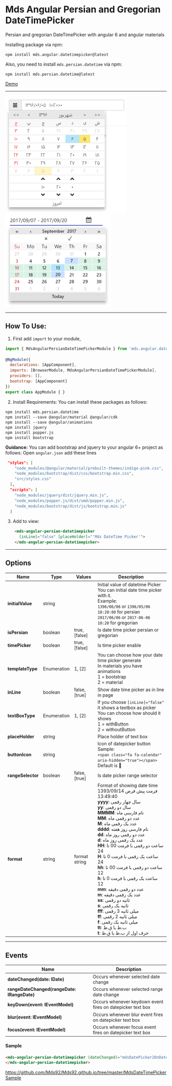 # Mds Angular Persian and Gregorian DateTimePicker
Persian and gregorian DateTimePicker with angular 6 and angular materials

Installing package via npm:
```
npm install mds.angular.datetimepicker@latest
```
Also, you need to install `mds.persian.datetime` via npm:
```
npm install mds.persian.datetime@latest
```

[Demo](https://mds92.github.io/MdsDateTimePickerSample/sample/)

------------------------------------------

![Mds Angular Persian and Gregorian DateTimePicker](https://raw.githubusercontent.com/Mds92/Mds92.github.io/master/MdsDateTimePickerSample/images/Angular-Persian-Date-Time-Picker-1.jpg)
![Mds Angular Persian and Gregorian DateTimePicker](https://raw.githubusercontent.com/Mds92/Mds92.github.io/master/MdsDateTimePickerSample/images/Angular-Persian-Date-Time-Picker-2.jpg)

------------------------------------------
## How To Use:
1. First add `import` to your module,
```javascript
import { MdsAngularPersianDateTimePickerModule } from 'mds.angular.datetimepicker';

@NgModule({
  declarations: [AppComponent],
  imports: [BrowserModule, MdsAngularPersianDateTimePickerModule],
  providers: [], 
  bootstrap: [AppComponent]
})
export class AppModule { }
```
2. Install Requirements:
You can install these packages as follows:
```
npm install mds.persian.datetime
npm install --save @angular/material @angular/cdk
npm install --save @angular/animations
npm install jquery
npm install popper.js
npm install bootstrap
```
**Guidance:**
You can add bootstrap and jquery to your angular 6+ project as follows:
Open `angular.json`
add these lines
```json
 "styles": [
    "node_modules/@angular/material/prebuilt-themes/indigo-pink.css",
    "node_modules/bootstrap/dist/css/bootstrap.min.css",
    "src/styles.css"
  ],
  "scripts": [
    "node_modules/jquery/dist/jquery.min.js",
    "node_modules/popper.js/dist/umd/popper.min.js",
    "node_modules/bootstrap/dist/js/bootstrap.min.js"
  ]
```

3. Add to view:
```html
    <mds-angular-persian-datetimepicker      
      [inLine]="false" [placeHolder]="'Mds DateTime Picker'"> 
    </mds-angular-persian-datetimepicker>
```

------------------------------------------

## Options

| Name        | Type           | Values            | Description  |
--------------|----------------|-------------------|--------------|
**initialValue** | string |  | Initial value of datetime Picker<br> You can initial date time picker with it.<br> Example:<br> `1396/06/06` or `1396/05/06  10:20:00` for persian<br> `2017/06/06` or `2017-06-06  10:20` for gregorian 
**isPersian** | boolean | true, [false] | Is date time picker persian or gregorian
**timePicker** | boolean | true, [false] | Is time picker enable
**templateType** | Enumeration | 1, [2] | You can choose how your date time picker generate<br>In materials you have animations<br> 1 = bootstrap <br> 2 = material
**inLine** | boolean | false, [true] | Show date time picker as in line in page
**textBoxType** | Enumeration | 1, [2] | If you choose `[inLine]="false"` it shows a textbox as picker<br>You can choose how should it shows <br> 1 = withButton <br> 2 = withoutButton
**placeHolder** | string | | Place holder of text box
**buttonIcon** | string | | Icon of datepicker button<br>Sample:<br> `<span class="fa fa-calendar" aria-hidden="true"></span>` <br> Default is 📅<br>
**rangeSelector** | boolean | false, [true] | Is date picker range selector
**format** | string | format string | Format of showing date time <br> فرمت پیش فرض 1393/09/14   13:49:40 <br> **yyyy**: سال چهار رقمی <br> **yy**: سال دو رقمی <br> **MMMM**: نام فارسی ماه <br> **MM**: عدد دو رقمی ماه <br> **M**: عدد یک رقمی ماه <br> **dddd**: نام فارسی روز هفته <br> **dd**: عدد دو رقمی روز ماه <br> **d**: عدد یک رقمی روز ماه <br> **HH**: ساعت دو رقمی با فرمت 00 تا 24 <br> **H**: ساعت یک رقمی با فرمت 0 تا 24 <br> **hh**: ساعت دو رقمی با فرمت 00 تا 12 <br> **h**: ساعت یک رقمی با فرمت 0 تا 12 <br> **mm**: عدد دو رقمی دقیقه <br> **m**: عدد یک رقمی دقیقه <br> **ss**: ثانیه دو رقمی <br> **s**: ثانیه یک رقمی <br> **fff**: میلی ثانیه 3 رقمی <br> **ff**: میلی ثانیه 2 رقمی <br> **f**: میلی ثانیه یک رقمی <br> **tt**: ب.ظ یا ق.ظ <br> **t**: حرف اول از ب.ظ یا ق.ظ <br> 

------------------------------------------

## Events

| Name        | Description  |
--------------|--------------|
**dateChanged(date: IDate)** | Occurs whenever selected date change
**rangeDateChanged(rangeDate: IRangeDate)** | Occurs whenever selected range date change
**keyDown(event: IEventModel)** | Occurs whenever keydown event fires on datepicker text box
**blur(event: IEventModel)** | Occurs whenever blur event fires on datepicker text box
**focus(event: IEventModel)** | Occurs whenever focus event fires on datepicker text box

#### Sample

```html
<mds-angular-persian-datetimepicker (dateChanged)="mdsDatePicker2OnDateChange($event)" (rangeDateChanged)="mdsDatePicker1OnDateRangeChange($event)"  [isPersian]="false" [templateType]="1" [rangeSelector]="true">
</mds-angular-persian-datetimepicker>
```

https://github.com/Mds92/Mds92.github.io/tree/master/MdsDateTimePickerSample
